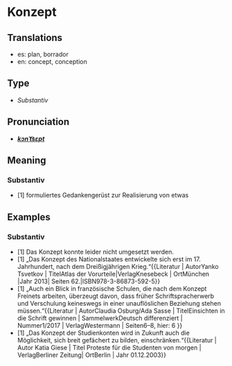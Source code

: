 # Konzept
## Translations
- es: plan, borrador
- en: concept, conception
## Type
- _Substantiv_
## Pronunciation
- **_[kɔnˈt͡sɛpt](https://commons.wikimedia.org/wiki/File:De-Konzept.ogg)_**
## Meaning
### Substantiv
- [1] formuliertes Gedankengerüst zur Realisierung von etwas
## Examples
### Substantiv
- [1] Das Konzept konnte leider nicht umgesetzt werden.
- [1] „Das Konzept des Nationalstaates entwickelte sich erst im 17. Jahrhundert, nach dem Dreißigjährigen Krieg.“<ref>{{Literatur | AutorYanko Tsvetkov | TitelAtlas der Vorurteile|VerlagKnesebeck | OrtMünchen |Jahr 2013| Seiten 62.|ISBN978-3-86873-592-5}} </ref>
- [1] „Auch ein Blick in französische Schulen, die nach dem Konzept Freinets arbeiten, überzeugt davon, dass früher Schriftspracherwerb und Verschulung keineswegs in einer unauflöslichen Beziehung stehen müssen.“<ref>{{Literatur | AutorClaudia Osburg/Ada Sasse | TitelEinsichten in die Schrift gewinnen | SammelwerkDeutsch differenziert | Nummer1/2017 | VerlagWestermann | Seiten6–8, hier: 6 }}</ref>
- [1] „Das Konzept der Studienkonten wird in Zukunft auch die Möglichkeit, sich breit gefächert zu bilden, einschränken.“<ref>{{Literatur | Autor Katia Giese | Titel Proteste für die Studenten von morgen | VerlagBerliner Zeitung| OrtBerlin | Jahr 01.12.2003}}</ref>
